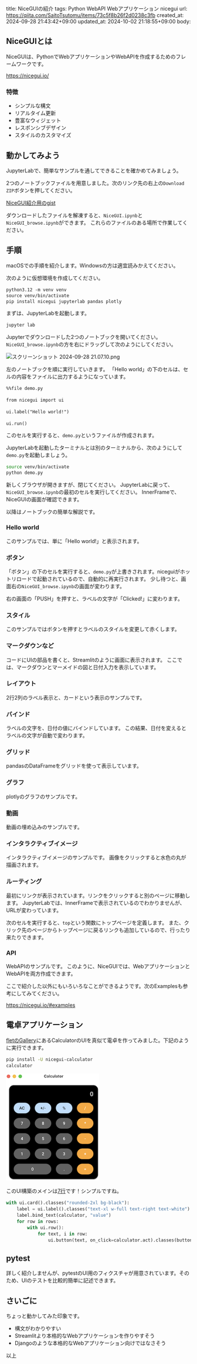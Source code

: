 title: NiceGUIの紹介
tags: Python WebAPI Webアプリケーション nicegui
url: https://qiita.com/SaitoTsutomu/items/73c5f8b26f2d0238c3fb
created_at: 2024-09-28 21:43:42+09:00
updated_at: 2024-10-02 21:18:55+09:00
body:

## NiceGUIとは

NiceGUIは、PythonでWebアプリケーションやWebAPIを作成するためのフレームワークです。

https://nicegui.io/

### 特徴

* シンプルな構文
* リアルタイム更新
* 豊富なウィジェット
* レスポンシブデザイン
* スタイルのカスタマイズ

## 動かしてみよう

JupyterLabで、簡単なサンプルを通してできることを確かめてみましょう。

2つのノートブックファイルを用意しました。次のリンク先の右上の`Download ZIP`ボタンを押してください。

[NiceGUI紹介用のgist](https://gist.github.com/SaitoTsutomu/a4c29457b1372d477bc5d517c7b19d6b)

ダウンロードしたファイルを解凍すると、`NiceGUI.ipynb`と`NiceGUI_browse.ipynb`ができます。
これらのファイルのある場所で作業してください。

## 手順

macOSでの手順を紹介します。Windowsの方は適宜読みかえてください。

次のように仮想環境を作成してください。

```
python3.12 -m venv venv
source venv/bin/activate
pip install nicegui jupyterlab pandas plotly
```

まずは、JupyterLabを起動します。

```zsh
jupyter lab
```

Jupyterでダウンロードした2つのノートブックを開いてください。
`NiceGUI_browse.ipynb`の方を右にドラッグして次のようにしてください。

![スクリーンショット 2024-09-28 21.07.10.png](https://qiita-image-store.s3.ap-northeast-1.amazonaws.com/0/13955/226d3a92-333e-4a67-5d00-6aa27b0c7ca3.png)

左のノートブックを順に実行していきます。
「Hello world」の下のセルは、セルの内容をファイルに出力するようになっています。

```python:セル
%%file demo.py

from nicegui import ui

ui.label("Hello world!")

ui.run()
```

このセルを実行すると、`demo.py`というファイルが作成されます。

JupyterLabを起動したターミナルとは別のターミナルから、次のようにして`demo.py`を起動しましょう。

```zsh
source venv/bin/activate
python demo.py
```

新しくブラウザが開きますが、閉じてください。
JupyterLabに戻って、`NiceGUI_browse.ipynb`の最初のセルを実行してください。
InnerFrameで、NiceGUIの画面が確認できます。

以降はノートブックの簡単な解説です。

### Hello world

このサンプルでは、単に「Hello world!」と表示されます。

### ボタン

「ボタン」の下のセルを実行すると、`demo.py`が上書きされます。niceguiがホットリロードで起動されているので、自動的に再実行されます。
少し待つと、画面右の`NiceGUI_browse.ipynb`の画面が変わります。

右の画面の「PUSH」を押すと、ラベルの文字が「Clicked!」に変わります。

### スタイル

このサンプルではボタンを押すとラベルのスタイルを変更して赤くします。

### マークダウンなど

コードにUIの部品を書くと、Streamlitのように画面に表示されます。
ここでは、マークダウンとマーメイドの図と日付入力を表示しています。

### レイアウト

2行2列のラベル表示と、カードという表示のサンプルです。

### バインド

ラベルの文字を、日付の値にバインドしています。
この結果、日付を変えるとラベルの文字が自動で変わります。

### グリッド

pandasのDataFrameをグリッドを使って表示しています。

### グラフ

plotlyのグラフのサンプルです。

### 動画

動画の埋め込みのサンプルです。

### インタラクティブイメージ

インタラクティブイメージのサンプルです。
画像をクリックすると水色の丸が描画されます。

### ルーティング

最初にリンクが表示されています。リンクをクリックすると別のページに移動します。
JupyterLabでは、InnerFrameで表示されているのでわかりませんが、URLが変わっています。

次のセルを実行すると、`top`という関数にトップページを定義します。
また、クリック先のページからトップページに戻るリンクも追加しているので、行ったり来たりできます。

### API

WebAPIのサンプルです。
このように、NiceGUIでは、WebアプリケーションとWebAPIを両方作成できます。

ここで紹介した以外にもいろいろなことができるようです。次のExamplesも参考にしてみてください。

https://nicegui.io/#examples

## 電卓アプリケーション

[fletのGallery](https://flet.dev/gallery/)にあるCalculatorのUIを真似て電卓を作ってみました。下記のように実行できます。

```zsh
pip install -U nicegui-calculator
calculator
```

![](https://raw.githubusercontent.com/SaitoTsutomu/nicegui-calculator/master/images/main.png)

このUI構築のメインは[7行](https://github.com/SaitoTsutomu/nicegui-calculator/blob/master/src/nicegui_calculator/main.py#L21-L27)です！シンプルですね。

```python
with ui.card().classes("rounded-2xl bg-black"):
    label = ui.label().classes("text-xl w-full text-right text-white")
    label.bind_text(calculator, "value")
    for row in rows:
        with ui.row():
            for text, i in row:
                ui.button(text, on_click=calculator.act).classes(button_styles[i])
```

## pytest

詳しく紹介しませんが、pytestのUI用のフィクスチャが用意されています。そのため、UIのテストを比較的簡単に記述できます。

## さいごに

ちょっと動かしてみた印象です。

* 構文がわかりやすい
* Streamlitより本格的なWebアプリケーションを作りやすそう
* Djangoのような本格的なWebアプリケーション向けではなさそう

以上

